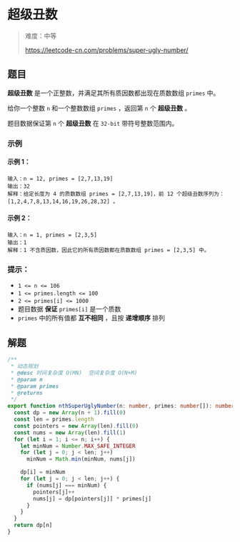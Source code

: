 # 超级丑数

> 难度：中等
>
> https://leetcode-cn.com/problems/super-ugly-number/

## 题目

**超级丑数** 是一个正整数，并满足其所有质因数都出现在质数数组 `primes` 中。

给你一个整数 `n` 和一个整数数组 `primes` ，返回第 `n` 个 **超级丑数** 。

题目数据保证第 `n` 个 **超级丑数** 在 `32-bit` 带符号整数范围内。

### 示例

#### 示例 1：

```
输入：n = 12, primes = [2,7,13,19]
输出：32 
解释：给定长度为 4 的质数数组 primes = [2,7,13,19]，前 12 个超级丑数序列为：[1,2,4,7,8,13,14,16,19,26,28,32] 。
```

#### 示例 2：

```
输入：n = 1, primes = [2,3,5]
输出：1
解释：1 不含质因数，因此它的所有质因数都在质数数组 primes = [2,3,5] 中。
```


### 提示：

- `1 <= n <= 106`
- `1 <= primes.length <= 100`
- `2 <= primes[i] <= 1000`
- 题目数据 **保证** `primes[i]` 是一个质数
- `primes` 中的所有值都 **互不相同** ，且按 **递增顺序** 排列

## 解题

```ts
/**
 * 动态规划
 * @desc 时间复杂度 O(MN)  空间复杂度 O(N+M)
 * @param n
 * @param primes
 * @returns
 */
export function nthSuperUglyNumber(n: number, primes: number[]): number {
  const dp = new Array(n + 1).fill(0)
  const len = primes.length
  const pointers = new Array(len).fill(0)
  const nums = new Array(len).fill(1)
  for (let i = 1; i <= n; i++) {
    let minNum = Number.MAX_SAFE_INTEGER
    for (let j = 0; j < len; j++)
      minNum = Math.min(minNum, nums[j])

    dp[i] = minNum
    for (let j = 0; j < len; j++) {
      if (nums[j] === minNum) {
        pointers[j]++
        nums[j] = dp[pointers[j]] * primes[j]
      }
    }
  }
  return dp[n]
}
```